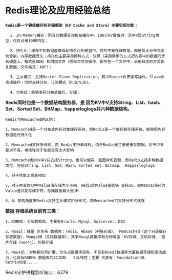 # Redis理论及应用经验总结 #
 

  **`Redis是一个键值缓存和存储框架（KV Cache and Store）主要实现功能：`**

      1、In-Memory缓存：所有的数据查询都在缓存中，100万KV键值对，其中V是String类型，仅仅占用100M内存；
    
      2、持久化：缓存中的数据能够自动持久化到硬盘中，目的不是存储数据，而是防止分布式系统雪崩，内存数据丢失；持久化主要采用两种方式：快照（采用异步的方式把内存中的数据同步到硬盘上，格式是RDB）和附加文件（把每次的写操作，都写在一个文件中，采用日志的方式恢复数据，文件格式：AOF）；
    
      3、主从模式：支持Master-Slave Replication，其中Master负责读写操作，Slave负责读操作；同时支持分布、订阅模式（Pub/Sub)。
    
      4、分布式：能够支持分布式缓存、存储；

 **Redis同时也是一个数据结构服务器，是 因为KV中V支持String、List、hash、Set、Sorted Set、BitMap、happerloglogs共六种数据结构。**


    Redis与Memcached的区别：
    
    1、Memcached是一个分布式内存对象缓存系统，而Redis是一个缓存和存储系统，能够把内存数据进行持久化
    
    2、Memcached支持多线程，而 Redis支持单线程，由于Redis是主要是缓存数据，对于CPU要求不高，单线程对于性能没有太大影响
    
    3、Memcached的KV中V只支持String，也可以缓存一些图片和视频，而Redis支持多种数据类型，包括String、List、Set、Hash、Sorted Set、Bitmap、 Happerloglogs
    
    4、对于性能上两者相似
    
    5、对于两者的KV中Value值存储大小不同，Redis的Value值能够 支持1G，而Memcached的Value值只能存储字符，存储数据最大是1M
    
    6、从 架构角度来Redis支持主从模式和分布式，而Memcached只支持分布式缓存

**数据 存储系统目前有三类：**

    1、RDBMS：关系数据库，主要有Oracle、Mysql、Sqlserver、DB2
    
    2、Nosql：就是 非关系 数据库：redis、Hbase（列簇存储）、 Memcached（这个只是缓存存放数据）、MongoDB（文档数据库），其中Nosql数据库有分种类型：KV存储、文档存储、 图片存储（neo4j）、列簇存储
    
    3、Newsql：对种新的可扩展、分布式数据库简称，不仅有Nosql数据库大量数据存储和查询能力，也具有RDBMS 数据库的ACID和   SQL特性；主要 代表有：FoundationDB、RethinkDB.....

Redis守护进程监听端口：6379
